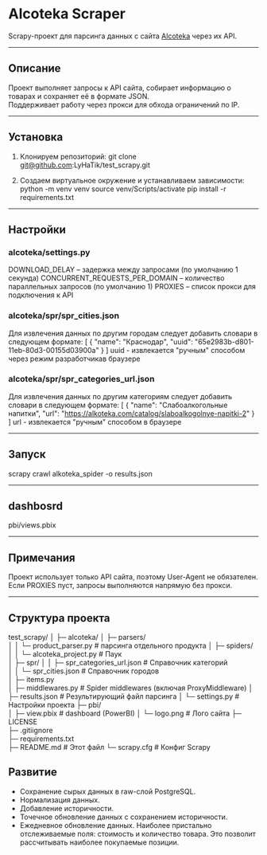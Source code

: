 # Alcoteka Scraper

Scrapy-проект для парсинга данных с сайта [Alcoteka](https://alkoteka.com) через их API.

---

## Описание

Проект выполняет запросы к API сайта, собирает информацию о товарах и сохраняет её в формате JSON.  
Поддерживает работу через прокси для обхода ограничений по IP.

---

## Установка

1. Клонируем репозиторий:
git clone git@github.com:LyHaTik/test_scrapy.git

2. Создаем виртуальное окружение и устанавливаем зависимости:
python -m venv venv
source venv/Scripts/activate
pip install -r requirements.txt

---

## Настройки

### alcoteka/settings.py
DOWNLOAD_DELAY – задержка между запросами (по умолчанию 1 секунда)
CONCURRENT_REQUESTS_PER_DOMAIN – количество параллельных запросов (по умолчанию 1)
PROXIES – список прокси для подключения к API

### alcoteka/spr/spr_cities.json
Для извлечения данных по другим городам следует добавить словари в следующем формате:
[
  {
    "name": "Краснодар",
    "uuid": "65e2983b-d801-11eb-80d3-00155d03900a"
  }
]
uuid - извлекается "ручным" способом через режим разработчикав браузере

### alcoteka/spr/spr_categories_url.json
Для извлечения данных по другим категориям следует добавить словари в следующем формате:
[
  {
    "name": "Слабоалкогольные напитки",
    "url": "https://alkoteka.com/catalog/slaboalkogolnye-napitki-2"
  }
]
url - извлекается "ручным" способом в браузере

---

## Запуск
scrapy crawl alkoteka_spider -o results.json

---

## dashbosrd
pbi/views.pbix

---

## Примечания
Проект использует только API сайта, поэтому User-Agent не обязателен.
Если PROXIES пуст, запросы выполняются напрямую без прокси.

---

## Структура проекта
test_scrapy/
│
├─ alcoteka/
│  ├─ parsers/               
│  │  └─ product_parser.py          # парсинга отдельного продукта
│  ├─ spiders/               
│  │  └─ alcoteka_project.py        # Паук  
│  ├─ spr/
│  │  ├─ spr_categories_url.json    # Cправочник категорий     
│  │  └─ spr_cities.json            # Cправочник городов       
│  ├─ items.py                      
│  ├─ middlewares.py                # Spider middlewares (включая ProxyMiddleware)
│  ├─ results.json                  # Результирующий файл парсинга
│  └─ settings.py                   # Настройки проекта
├─ pbi/                 
│  ├─ view.pbix                     # dashboard (PowerBI)
│  └─ logo.png                      # Лого сайта
├─ LICENSE  
├─ .gitiignore             
├─ requirements.txt           
├─ README.md                        # Этот файл
└─ scrapy.cfg                       # Конфиг Scrapy



## Развитие
- Сохранение сырых данных в raw-слой PostgreSQL.
- Нормализация данных.
- Добавление историчности.
- Точечное обновление данных с сохранением историчности.
- Ежедневное обновление данных. Наиболее пристально отслеживаемые поля: стоимость и количество товара. Это позволит рассчитывать наиболее покупаемые позиции.
